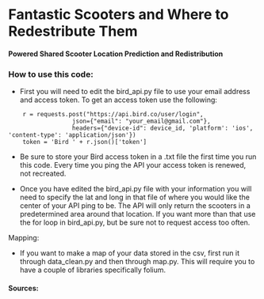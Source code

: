 # Fantastic Scooters and Where to Redestribute Them
#### Powered Shared Scooter Location Prediction and Redistribution

### How to use this code:
- First you will need to edit the bird_api.py file to use your email address and access token. To get an access token use the following:

```
    r = requests.post("https://api.bird.co/user/login", 
                  json={"email": "your_email@gmail.com"}, 
                  headers={"device-id": device_id, 'platform': 'ios',  'content-type': 'application/json'})
    token = 'Bird ' + r.json()['token']
```
- Be sure to store your Bird access token in a .txt file the first time you run this code. Every time you ping the API your access token is renewed, not recreated.

- Once you have edited the bird_api.py file with your information you will need to specify the lat and long in that file of where you would like the center of your API ping to be. The API will only return the scooters in a predetermined area around that location. If you want more than that use the for loop in bird_api.py, but be sure not to request access too often.

Mapping:
- If you want to make a map of your data stored in the csv, first run it through data_clean.py and then through map.py. This will require you to have a couple of libraries specifically folium.








#### Sources: 


